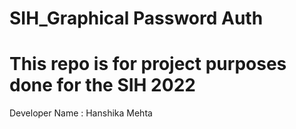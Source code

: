 # SIH_Graphical Password Auth
This repo is for project purposes done for the SIH 2022
===============================================================
Developer Name : Hanshika Mehta
